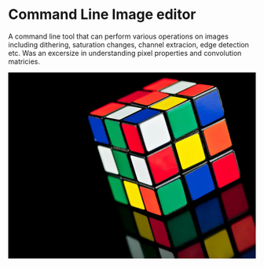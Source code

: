 # Command Line Image editor
A command line tool that can perform various operations on images including dithering, saturation changes, channel extracion, edge detection etc. Was an excersize in understanding pixel properties and convolution matricies.

![alt text](https://github.com/trevorlecrone/PersonalAndSchool/blob/main/DemoImagesAndVideos/rubiks.bmp?raw=true)